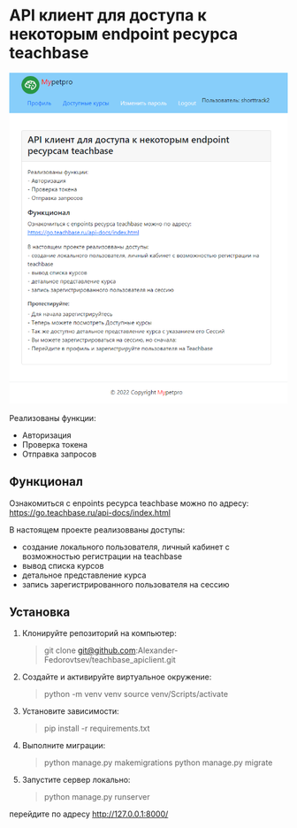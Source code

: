 # API клиент для доступа к некоторым endpoint ресурса teachbase  

![Главная страница сайта](static\img\firstpage.png)

Реализованы функции:

- Авторизация
- Проверка токена
- Отправка запросов

## Функционал

Ознакомиться с enpoints ресурса teachbase можно по адресу:
https://go.teachbase.ru/api-docs/index.html

В настоящем проекте реализовваны доступы:

- создание локального пользователя, личный кабинет с возможностью регистрации на teachbase
- вывод списка курсов
- детальное представление курса
- запись зарегистрированного пользователя на сессию

## Установка

1. Клонируйте репозиторий на компьютер:
    >git clone git@github.com:Alexander-Fedorovtsev/teachbase_apiclient.git

2. Создайте и активируйте виртуальное окружение:
    >python -m venv venv
    >source venv/Scripts/activate

3. Установите зависимости:
    >pip install -r requirements.txt

4. Выполните миграции:
    >python manage.py makemigrations
    >python manage.py migrate

5. Запустите сервер локально:
    >python manage.py runserver

перейдите по адресу http://127.0.0.1:8000/

